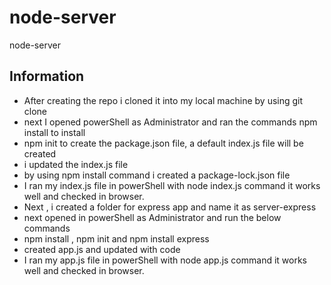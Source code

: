 # node-server
node-server

## Information

* After creating the repo i cloned it into my local machine by using git clone 
* next I opened powerShell as Administrator and ran the commands npm install to install
* npm init to create the package.json file, a default index.js file will be created  
* i updated the index.js file 
* by using npm install command i created a package-lock.json file  
 * I ran my index.js file in powerShell with node index.js command it works well and checked in browser. 
 * Next , i created a folder for express app and name it as server-express 
 * next opened in powerShell as Administrator and run the below commands
* npm install , npm init and npm install express
 * created app.js and updated with code 
 *  I ran my app.js file in powerShell with node app.js command it works well and checked in browser. 
 
 
